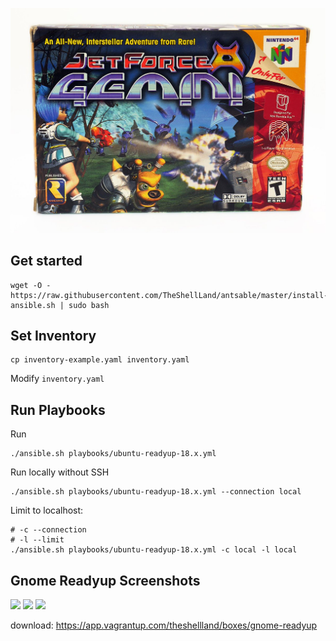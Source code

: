 ![](ants.jpg)


## Get started
```
wget -O - https://raw.githubusercontent.com/TheShellLand/antsable/master/install-ansible.sh | sudo bash
```

## Set Inventory

```
cp inventory-example.yaml inventory.yaml
```

Modify `inventory.yaml`

## Run Playbooks

Run
```
./ansible.sh playbooks/ubuntu-readyup-18.x.yml
```

Run locally without SSH
```
./ansible.sh playbooks/ubuntu-readyup-18.x.yml --connection local
```

Limit to localhost:
```
# -c --connection
# -l --limit
./ansible.sh playbooks/ubuntu-readyup-18.x.yml -c local -l local
```

## Gnome Readyup Screenshots

![](https://i.imgur.com/psaL1os.png)
![](https://i.imgur.com/7A7C6zB.png)
![](https://i.imgur.com/aat86yn.png)

download: https://app.vagrantup.com/theshellland/boxes/gnome-readyup
